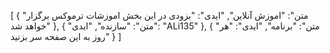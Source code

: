 [
  {
    "متن": "اموزش آنلاین",
    "ایدی": "بزودی در این بخش اموزشات ترموکس برگزار خواهد شد"
  },
  {
    "متن": "سازنده",
    "ایدی": "ALi135"
  },
  {
    "متن": "برنامه",
    "ایدی": "هر روز به این صفحه سر بزنید"
  }
]
